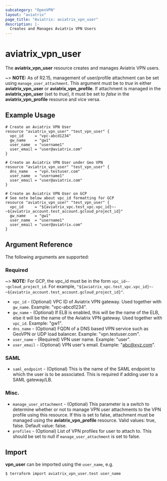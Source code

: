 ```yaml
---
subcategory: "OpenVPN"
layout: "aviatrix"
page_title: "Aviatrix: aviatrix_vpn_user"
description: |-
  Creates and Manages Aviatrix VPN Users
---
```


# aviatrix_vpn_user

The **aviatrix_vpn_user** resource creates and manages Aviatrix VPN users.

~> **NOTE:** As of R2.15, management of user/profile attachment can be set using `manage_user_attachment`. This argument must be to *true* in either **aviatrix_vpn_user** or **aviatrix_vpn_profile**. If attachment is managed in the **aviatrix_vpn_user** (set to *true*), it must be set to *false* in the **aviatrix_vpn_profile** resource and vice versa.

## Example Usage

```hcl
# Create an Aviatrix VPN User
resource "aviatrix_vpn_user" "test_vpn_user" {
  vpc_id     = "vpc-abcd1234"
  gw_name    = "gw1"
  user_name  = "username1"
  user_email = "user@aviatrix.com"
}
```
```hcl
# Create an Aviatrix VPN User under Geo VPN
resource "aviatrix_vpn_user" "test_vpn_user" {
  dns_name   = "vpn.testuser.com"
  user_name  = "username1"
  user_email = "user@aviatrix.com"
}
```
```hcl
# Create an Aviatrix VPN User on GCP
# See note below about vpc_id formatting for GCP
resource "aviatrix_vpn_user" "test_vpn_user" {
  vpc_id     = "${aviatrix_vpc.test_vpc.vpc_id}~-~${aviatrix_account.test_account.gcloud_project_id}"
  gw_name    = "gw1"
  user_name  = "username1"
  user_email = "user@aviatrix.com"
}
```

## Argument Reference

The following arguments are supported:

### Required

~> **NOTE:** For GCP, the vpc_id must be in the form `vpc_id~-~gcloud_project_id`. For example, `"${aviatrix_vpc.test_vpc.vpc_id}~-~${aviatrix_account.test_account.gcloud_project_id}"`.

* `vpc_id` - (Optional) VPC ID of Aviatrix VPN gateway. Used together with `gw_name`. Example: "vpc-abcd1234".
* `gw_name` - (Optional) If ELB is enabled, this will be the name of the ELB, else it will be the name of the Aviatrix VPN gateway. Used together with `vpc_id`. Example: "gw1".
* `dns_name` - (Optional) FQDN of a DNS based VPN service such as GeoVPN or UDP load balancer. Example: "vpn.testuser.com".
* `user_name` - (Required) VPN user name. Example: "user".
* `user_email` - (Optional) VPN user's email. Example: "abc@xyz.com".

### SAML
* `saml_endpoint` - (Optional) This is the name of the SAML endpoint to which the user is to be associated. This is required if adding user to a SAML gateway/LB.

### Misc.
* `manage_user_attachment` - (Optional) This parameter is a switch to determine whether or not to manage VPN user attachments to the VPN profile using this resource. If this is set to false, attachment must be managed using the **aviatrix_vpn_profile** resource. Valid values: true, false. Default value: false.
* `profiles` - (Optional) List of VPN profiles for user to attach to. This should be set to null if `manage_user_attachment` is set to false.


## Import

**vpn_user** can be imported using the `user_name`, e.g.

```
$ terraform import aviatrix_vpn_user.test user_name
```
